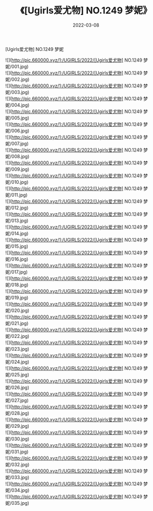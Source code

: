 ﻿---
layout: post
title:  《[Ugirls爱尤物] NO.1249 梦妮》
date:   2022-03-08
img: http://pic.660000.xyz/1:/UGIRLS/2022/[Ugirls爱尤物] NO.1249 梦妮/000.jpg
categories: [美女, 清纯, 唯美]
---

[Ugirls爱尤物] NO.1249 梦妮

 ![](http://pic.660000.xyz/1:/UGIRLS/2022/[Ugirls爱尤物] NO.1249 梦妮/001.jpg) <br>![](http://pic.660000.xyz/1:/UGIRLS/2022/[Ugirls爱尤物] NO.1249 梦妮/002.jpg) <br>![](http://pic.660000.xyz/1:/UGIRLS/2022/[Ugirls爱尤物] NO.1249 梦妮/003.jpg) <br>![](http://pic.660000.xyz/1:/UGIRLS/2022/[Ugirls爱尤物] NO.1249 梦妮/004.jpg) <br>![](http://pic.660000.xyz/1:/UGIRLS/2022/[Ugirls爱尤物] NO.1249 梦妮/005.jpg) <br>![](http://pic.660000.xyz/1:/UGIRLS/2022/[Ugirls爱尤物] NO.1249 梦妮/006.jpg) <br>![](http://pic.660000.xyz/1:/UGIRLS/2022/[Ugirls爱尤物] NO.1249 梦妮/007.jpg) <br>![](http://pic.660000.xyz/1:/UGIRLS/2022/[Ugirls爱尤物] NO.1249 梦妮/008.jpg) <br>![](http://pic.660000.xyz/1:/UGIRLS/2022/[Ugirls爱尤物] NO.1249 梦妮/009.jpg) <br>![](http://pic.660000.xyz/1:/UGIRLS/2022/[Ugirls爱尤物] NO.1249 梦妮/010.jpg) <br>![](http://pic.660000.xyz/1:/UGIRLS/2022/[Ugirls爱尤物] NO.1249 梦妮/011.jpg) <br>![](http://pic.660000.xyz/1:/UGIRLS/2022/[Ugirls爱尤物] NO.1249 梦妮/012.jpg) <br>![](http://pic.660000.xyz/1:/UGIRLS/2022/[Ugirls爱尤物] NO.1249 梦妮/013.jpg) <br>![](http://pic.660000.xyz/1:/UGIRLS/2022/[Ugirls爱尤物] NO.1249 梦妮/014.jpg) <br>![](http://pic.660000.xyz/1:/UGIRLS/2022/[Ugirls爱尤物] NO.1249 梦妮/015.jpg) <br>![](http://pic.660000.xyz/1:/UGIRLS/2022/[Ugirls爱尤物] NO.1249 梦妮/016.jpg) <br>![](http://pic.660000.xyz/1:/UGIRLS/2022/[Ugirls爱尤物] NO.1249 梦妮/017.jpg) <br>![](http://pic.660000.xyz/1:/UGIRLS/2022/[Ugirls爱尤物] NO.1249 梦妮/018.jpg) <br>![](http://pic.660000.xyz/1:/UGIRLS/2022/[Ugirls爱尤物] NO.1249 梦妮/019.jpg) <br>![](http://pic.660000.xyz/1:/UGIRLS/2022/[Ugirls爱尤物] NO.1249 梦妮/020.jpg) <br>![](http://pic.660000.xyz/1:/UGIRLS/2022/[Ugirls爱尤物] NO.1249 梦妮/021.jpg) <br>![](http://pic.660000.xyz/1:/UGIRLS/2022/[Ugirls爱尤物] NO.1249 梦妮/022.jpg) <br>![](http://pic.660000.xyz/1:/UGIRLS/2022/[Ugirls爱尤物] NO.1249 梦妮/023.jpg) <br>![](http://pic.660000.xyz/1:/UGIRLS/2022/[Ugirls爱尤物] NO.1249 梦妮/024.jpg) <br>![](http://pic.660000.xyz/1:/UGIRLS/2022/[Ugirls爱尤物] NO.1249 梦妮/025.jpg) <br>![](http://pic.660000.xyz/1:/UGIRLS/2022/[Ugirls爱尤物] NO.1249 梦妮/026.jpg) <br>![](http://pic.660000.xyz/1:/UGIRLS/2022/[Ugirls爱尤物] NO.1249 梦妮/027.jpg) <br>![](http://pic.660000.xyz/1:/UGIRLS/2022/[Ugirls爱尤物] NO.1249 梦妮/028.jpg) <br>![](http://pic.660000.xyz/1:/UGIRLS/2022/[Ugirls爱尤物] NO.1249 梦妮/029.jpg) <br>![](http://pic.660000.xyz/1:/UGIRLS/2022/[Ugirls爱尤物] NO.1249 梦妮/030.jpg) <br>![](http://pic.660000.xyz/1:/UGIRLS/2022/[Ugirls爱尤物] NO.1249 梦妮/031.jpg) <br>![](http://pic.660000.xyz/1:/UGIRLS/2022/[Ugirls爱尤物] NO.1249 梦妮/032.jpg) <br>![](http://pic.660000.xyz/1:/UGIRLS/2022/[Ugirls爱尤物] NO.1249 梦妮/033.jpg) <br>![](http://pic.660000.xyz/1:/UGIRLS/2022/[Ugirls爱尤物] NO.1249 梦妮/034.jpg) <br>![](http://pic.660000.xyz/1:/UGIRLS/2022/[Ugirls爱尤物] NO.1249 梦妮/035.jpg) <br>
